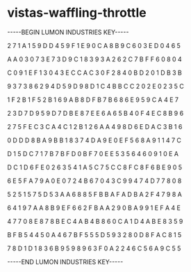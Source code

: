 # vistas-waffling-throttle

-----BEGIN LUMON INDUSTRIES KEY-----

2 7 1 A 1 5 9 D D 4 5 9 F 1 E 9 0 C A 8 B 9 C 6 0 3 E D 0 4 6 5

A A 0 3 0 7 3 E 7 3 D 9 C 1 8 3 9 3 A 2 6 2 C 7 B F F 6 0 8 0 4

C 0 9 1 E F 1 3 0 4 3 E C C A C 3 0 F 2 8 4 0 B D 2 0 1 D B 3 B

9 3 7 3 8 6 2 9 4 D 5 9 D 9 8 D 1 C 4 B B C C 2 0 2 E 0 2 3 5 C

1 F 2 B 1 F 5 2 B 1 6 9 A B 8 D F B 7 B 6 8 6 E 9 5 9 C A 4 E 7

2 3 D 7 D 9 5 9 D 7 D B E 8 7 E E 6 A 6 5 B 4 0 F 4 E C 8 B 9 6

2 7 5 F E C 3 C A 4 C 1 2 B 1 2 6 A A 4 9 8 D 6 E D A C 3 B 1 6

0 D D D 8 B A 9 B B 1 8 3 7 4 D A 9 E 0 E F 5 6 8 A 9 1 1 4 7 C

D 1 5 D C 7 1 7 B 7 B F D 0 B F 7 0 E E 5 3 5 6 4 6 0 9 1 0 E A

D C 1 D 6 F E 0 2 6 3 5 4 1 A 5 C 7 5 C C 8 F C 8 F 6 B E 9 0 5

6 E 5 F A 7 9 A 0 E 0 7 2 4 B 6 7 0 4 3 C 9 9 4 7 4 D 7 7 8 0 8

5 2 5 1 5 7 5 D 5 3 A A 6 8 8 5 F B B A F A D B A 2 F 4 7 9 8 A

6 4 1 9 7 A A 8 B 9 E F 6 6 2 F B A A 2 9 0 B A 9 9 1 E F A 4 E

4 7 7 0 8 E 8 7 8 B E C 4 A B 4 B 8 6 0 C A 1 D 4 A B E 8 3 5 9

B F B 5 4 4 5 0 A 4 6 7 B F 5 5 5 D 5 9 3 2 8 0 D 8 F A C 8 1 5

7 8 D 1 D 1 8 3 6 B 9 5 9 8 9 6 3 F 0 A 2 2 4 6 C 5 6 A 9 C 5 5

-----END LUMON INDUSTRIES KEY-----
